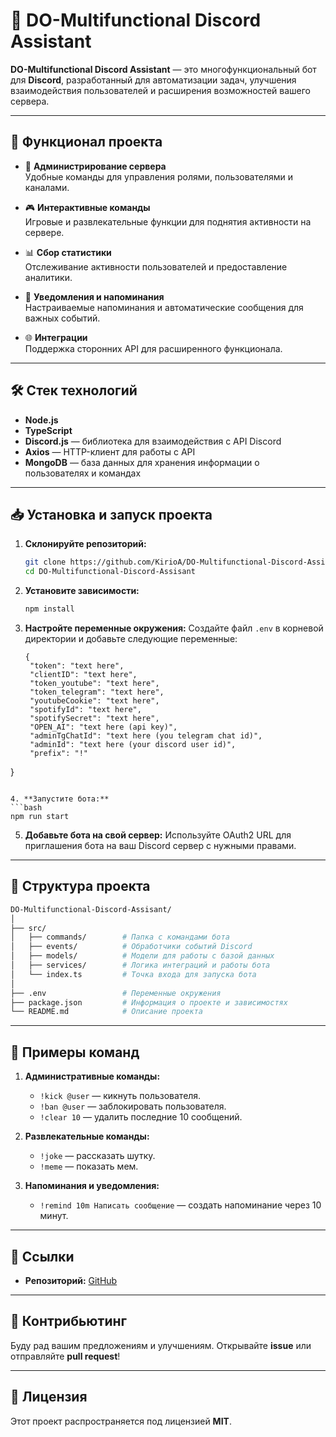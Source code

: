 
# 🤖 DO-Multifunctional Discord Assistant

**DO-Multifunctional Discord Assistant** — это многофункциональный бот для **Discord**, разработанный для автоматизации задач, улучшения взаимодействия пользователей и расширения возможностей вашего сервера.

---

## 🚀 Функционал проекта

- 🔧 **Администрирование сервера**  
  Удобные команды для управления ролями, пользователями и каналами.  

- 🎮 **Интерактивные команды**  
  Игровые и развлекательные функции для поднятия активности на сервере.  

- 📊 **Сбор статистики**  
  Отслеживание активности пользователей и предоставление аналитики.  

- 🔔 **Уведомления и напоминания**  
  Настраиваемые напоминания и автоматические сообщения для важных событий.  

- 🌐 **Интеграции**  
  Поддержка сторонних API для расширенного функционала.  

---

## 🛠️ Стек технологий

- **Node.js**  
- **TypeScript**  
- **Discord.js** — библиотека для взаимодействия с API Discord  
- **Axios** — HTTP-клиент для работы с API  
- **MongoDB** — база данных для хранения информации о пользователях и командах  

---

## 📥 Установка и запуск проекта

1. **Склонируйте репозиторий:**
   ```bash
   git clone https://github.com/KirioA/DO-Multifunctional-Discord-Assisant.git
   cd DO-Multifunctional-Discord-Assisant
   ```

2. **Установите зависимости:**
   ```bash
   npm install
   ```

3. **Настройте переменные окружения:**
   Создайте файл `.env` в корневой директории и добавьте следующие переменные:
   ```env
   {
    "token": "text here",
    "clientID": "text here",
    "token_youtube": "text here",
    "token_telegram": "text here",
    "youtubeCookie": "text here",
    "spotifyId": "text here",
    "spotifySecret": "text here",
    "OPEN_AI": "text here (api key)",
    "adminTgChatId": "text here (you telegram chat id)",
    "adminId": "text here (your discord user id)",
    "prefix": "!"
}
   ```

4. **Запустите бота:**
   ```bash
   npm run start
   ```

5. **Добавьте бота на свой сервер:**
   Используйте OAuth2 URL для приглашения бота на ваш Discord сервер с нужными правами.  

---

## 📝 Структура проекта

```bash
DO-Multifunctional-Discord-Assisant/
│
├── src/
│   ├── commands/        # Папка с командами бота
│   ├── events/          # Обработчики событий Discord
│   ├── models/          # Модели для работы с базой данных
│   ├── services/        # Логика интеграций и работы бота
│   └── index.ts         # Точка входа для запуска бота
│
├── .env                 # Переменные окружения
├── package.json         # Информация о проекте и зависимостях
└── README.md            # Описание проекта
```

---

## 🔧 Примеры команд

1. **Административные команды:**
   - `!kick @user` — кикнуть пользователя.  
   - `!ban @user` — заблокировать пользователя.  
   - `!clear 10` — удалить последние 10 сообщений.  

2. **Развлекательные команды:**
   - `!joke` — рассказать шутку.  
   - `!meme` — показать мем.  

3. **Напоминания и уведомления:**
   - `!remind 10m Написать сообщение` — создать напоминание через 10 минут.  

---

## 🔗 Ссылки

- **Репозиторий:** [GitHub](https://github.com/KirioA/DO-Multifunctional-Discord-Assisant)

---

## 🤝 Контрибьютинг

Буду рад вашим предложениям и улучшениям. Открывайте **issue** или отправляйте **pull request**!  

---

## 📄 Лицензия

Этот проект распространяется под лицензией **MIT**.

